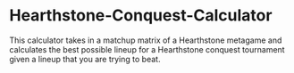 # Hearthstone-Conquest-Calculator
This calculator takes in a matchup matrix of a Hearthstone metagame and calculates the best possible 
lineup for a Hearthstone conquest tournament given a lineup that you are trying to beat.
